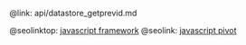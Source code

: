 @link: api/datastore_getprevid.md

@seolinktop: [javascript framework](https://webix.com)
@seolink: [javascript pivot](https://webix.com/pivot/)